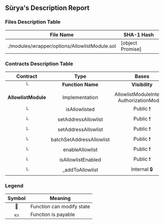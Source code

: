 ## Sūrya's Description Report

### Files Description Table


|  File Name  |  SHA-1 Hash  |
|-------------|--------------|
| ./modules/wrapper/options/AllowlistModule.sol | [object Promise] |


### Contracts Description Table


|  Contract  |         Type        |       Bases      |                  |                 |
|:----------:|:-------------------:|:----------------:|:----------------:|:---------------:|
|     └      |  **Function Name**  |  **Visibility**  |  **Mutability**  |  **Modifiers**  |
||||||
| **AllowlistModule** | Implementation | AllowlistModuleInternal, AuthorizationModule |||
| └ | isAllowlisted | Public ❗️ |   |NO❗️ |
| └ | setAddressAllowlist | Public ❗️ | 🛑  | onlyRole |
| └ | setAddressAllowlist | Public ❗️ | 🛑  | onlyRole |
| └ | batchSetAddressAllowlist | Public ❗️ | 🛑  | onlyRole |
| └ | enableAllowlist | Public ❗️ | 🛑  | onlyRole |
| └ | isAllowlistEnabled | Public ❗️ |   |NO❗️ |
| └ | _addToAllowlist | Internal 🔒 | 🛑  | |


### Legend

|  Symbol  |  Meaning  |
|:--------:|-----------|
|    🛑    | Function can modify state |
|    💵    | Function is payable |
